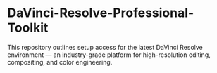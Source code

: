 # DaVinci-Resolve-Professional-Toolkit
This repository outlines setup access for the latest DaVinci Resolve environment — an industry-grade platform for high-resolution editing, compositing, and color engineering.
